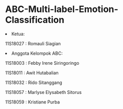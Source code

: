# ABC-Multi-label-Emotion-Classification
<li> Ketua: </li>
<p> 11S18027 : Romauli Siagian </p>

<li> Anggota Kelompok ABC: </li>
<p> 11S18003 : Febby Irene Siringoringo 
<p> 11S18011 : Awit Hutabalian
<p> 11S18032 : Rido Sitanggang
<p> 11S18057 : Marlyse Elysabeth Sitorus
<p> 11S18059 : Kristiane Purba</p>

